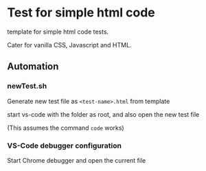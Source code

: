 # Test for simple html code

template for simple html code tests. 

Cater for vanilla CSS, Javascript and HTML.



## Automation

### newTest.sh <test-name>
Generate new test file as `<test-name>.html` from template

start vs-code with the folder as root, and also open the new test file

(This assumes the command `code` works)

### VS-Code debugger configuration
Start Chrome debugger and open the current file
